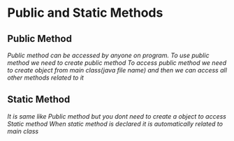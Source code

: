 # Public and Static Methods

## Public Method
*Public method can be accessed by anyone on program.*
*To use public method we need to create public method*
*To access public method we need to create object from main class(java file name) and then we can access all other methods related to it*

## Static Method
*It is same like Public method but you dont need to create a object to access Static method*
*When static method is declared it is automatically related to main class*
